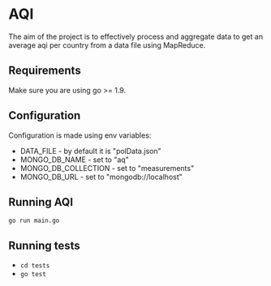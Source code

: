 # AQI

The aim of the project is to effectively process and aggregate data
to get an average aqi per country from a data file using MapReduce.

## Requirements

Make sure you are using go >= 1.9.

## Configuration

Configuration is made using env variables:
* DATA_FILE - by default it is "polData.json"
* MONGO_DB_NAME - set to "aq"
* MONGO_DB_COLLECTION - set to "measurements"
* MONGO_DB_URL - set to "mongodb://localhost"

## Running AQI

`go run main.go`

## Running tests

* `cd tests`
* `go test`